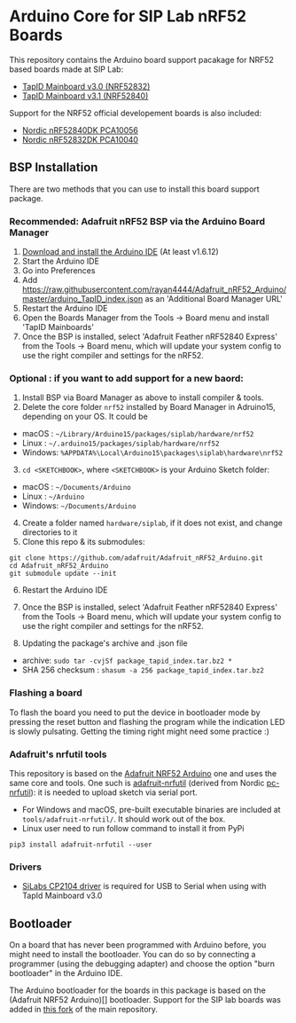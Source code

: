 # Arduino Core for SIP Lab nRF52 Boards

This repository contains the Arduino board support pacakage for NRF52 based boards made at SIP Lab:

- [TapID Mainboard v3.0 (NRF52832)](https://github.com/eth-siplab-pcbs/TapID-mainboard-v3/tags)
- [TapID Mainboard v3.1 (NRF52840)]()

Support for the NRF52 official developement boards is also included:

- [Nordic nRF52840DK PCA10056](https://www.nordicsemi.com/Software-and-Tools/Development-Kits/nRF52840-DK)
- [Nordic nRF52832DK PCA10040](https://www.nordicsemi.com/Products/Development-hardware/nRF52-DK)

## BSP Installation

There are two methods that you can use to install this board support package.

### Recommended: Adafruit nRF52 BSP via the Arduino Board Manager

 1. [Download and install the Arduino IDE](https://www.arduino.cc/en/Main/Software) (At least v1.6.12)
 2. Start the Arduino IDE
 3. Go into Preferences
 4. Add https://raw.githubusercontent.com/rayan4444/Adafruit_nRF52_Arduino/master/arduino_TapID_index.json as an 'Additional Board Manager URL'
 5. Restart the Arduino IDE
 6. Open the Boards Manager from the Tools -> Board menu and install 'TapID Mainboards'
 7. Once the BSP is installed, select 'Adafruit Feather nRF52840 Express' from the Tools -> Board menu, which will update your system config to use the right compiler and settings for the nRF52.

### Optional : if you want to add support for a new baord:

 1. Install BSP via Board Manager as above to install compiler & tools.
 2. Delete the core folder `nrf52` installed by Board Manager in Adruino15, depending on your OS. It could be
  * macOS  : `~/Library/Arduino15/packages/siplab/hardware/nrf52`
  * Linux  : `~/.arduino15/packages/siplab/hardware/nrf52`
  * Windows: `%APPDATA%\Local\Arduino15\packages\siplab\hardware\nrf52`
 3. `cd <SKETCHBOOK>`, where `<SKETCHBOOK>` is your Arduino Sketch folder:
  * macOS  : `~/Documents/Arduino`
  * Linux  : `~/Arduino`
  * Windows: `~/Documents/Arduino`
 4. Create a folder named `hardware/siplab`, if it does not exist, and change directories to it
 5. Clone this repo & its submodules:

   ```
   git clone https://github.com/adafruit/Adafruit_nRF52_Arduino.git
   cd Adafruit_nRF52_Arduino
   git submodule update --init
   ```
   
 6. Restart the Arduino IDE
 7. Once the BSP is installed, select 'Adafruit Feather nRF52840 Express' from the Tools -> Board menu, which will update your system config to use the right compiler and settings for the nRF52.

 8. Updating the package's archive and .json file
 * archive: ``` sudo tar -cvjSf package_tapid_index.tar.bz2 * ```
 * SHA 256 checksum : ```shasum -a 256 package_tapid_index.tar.bz2```

### Flashing a board 

To flash the board you need to put the device in bootloader mode by pressing the reset button and flashing the program while the indication LED is slowly pulsating. Getting the timing right might need some practice :)

### Adafruit's nrfutil tools

This repository is based on the [Adafruit NRF52 Arduino](https://github.com/adafruit/Adafruit_nRF52_Arduino) one and uses the same core and tools. One such is [adafruit-nrfutil](https://github.com/adafruit/Adafruit_nRF52_nrfutil) (derived from Nordic [pc-nrfutil](https://github.com/NordicSemiconductor/pc-nrfutil)): it is needed to upload sketch via serial port.

- For Windows and macOS, pre-built executable binaries are included at `tools/adafruit-nrfutil/`. It should work out of the box.
- Linux user need to run follow command to install it from PyPi

```
pip3 install adafruit-nrfutil --user
```

### Drivers

- [SiLabs CP2104 driver](http://www.silabs.com/products/mcu/pages/usbtouartbridgevcpdrivers.aspx) is required for USB to Serial when using with TapId Mainboard v3.0

## Bootloader

On a board that has never been programmed with Arduino before, you might need to install the bootloader. You can do so by connecting a programmer (using the debugging adapter) and choose the option "burn bootloader" in the Arduino IDE. 

The Arduino bootloader for the boards in this package is based on the (Adafruit NRF52 Arduino)[] bootloader. Support for the SIP lab boards was added in [this fork](https://github.com/rayan4444/Adafruit_nRF52_Bootloader) of the main repository. 
